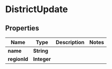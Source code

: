 # DistrictUpdate

## Properties
Name | Type | Description | Notes
------------ | ------------- | ------------- | -------------
**name** | **String** |  | 
**regionId** | **Integer** |  | 
